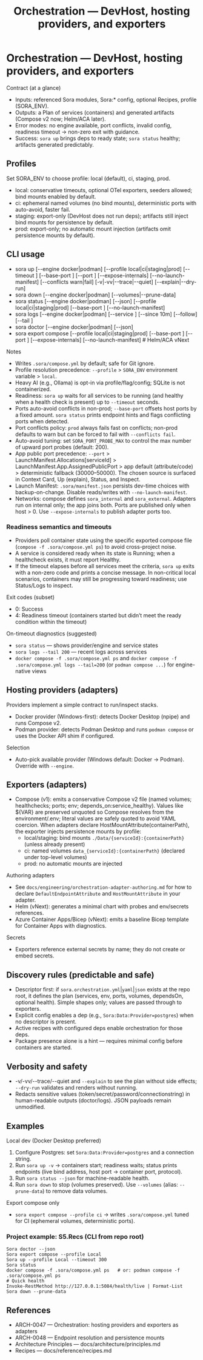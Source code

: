 ﻿---
title: Orchestration — DevHost, hosting providers, and exporters
description: How to use Sora's DevHost CLI to bring up local dependencies and export portable artifacts with Docker/Podman providers and Compose/Helm/ACA exporters.
---

# Orchestration — DevHost, hosting providers, and exporters

Contract (at a glance)
- Inputs: referenced Sora modules, Sora:* config, optional Recipes, profile (SORA_ENV).
- Outputs: a Plan of services (containers) and generated artifacts (Compose v2 now; Helm/ACA later).
- Error modes: no engine available, port conflicts, invalid config, readiness timeout → non-zero exit with guidance.
- Success: `sora up` brings deps to ready state; `sora status` healthy; artifacts generated predictably.

## Profiles

Set SORA_ENV to choose profile: local (default), ci, staging, prod.
- local: conservative timeouts, optional OTel exporters, seeders allowed; bind mounts enabled by default.
- ci: ephemeral named volumes (no bind mounts), deterministic ports with auto-avoid, faster fail.
- staging: export-only (DevHost does not run deps); artifacts still inject bind mounts for persistence by default.
- prod: export-only; no automatic mount injection (artifacts omit persistence mounts by default).

## CLI usage

- sora up [--engine docker|podman] [--profile local|ci|staging|prod] [--timeout <seconds>] [--base-port <n>] [--port <n>] [--expose-internals] [--no-launch-manifest] [--conflicts warn|fail] [-v|-vv|--trace|--quiet] [--explain|--dry-run]
- sora down [--engine docker|podman] [--volumes|--prune-data]
- sora status [--engine docker|podman] [--json] [--profile local|ci|staging|prod] [--base-port <n>] [--no-launch-manifest]
- sora logs [--engine docker|podman] [--service <name>] [--since 10m] [--follow] [--tail <n>]
- sora doctor [--engine docker|podman] [--json]
- sora export compose [--profile local|ci|staging|prod] [--base-port <n>] [--port <n>] [--expose-internals] [--no-launch-manifest]  # Helm/ACA vNext

 Notes
- Writes `.sora/compose.yml` by default; safe for Git ignore.
- Profile resolution precedence: `--profile` > `SORA_ENV` environment variable > `local`.
- Heavy AI (e.g., Ollama) is opt-in via profile/flag/config; SQLite is not containerized.
- Readiness: `sora up` waits for all services to be running (and healthy when a health check is present) up to `--timeout` seconds.
- Ports auto-avoid conflicts in non-prod; `--base-port` offsets host ports by a fixed amount. `sora status` prints endpoint hints and flags conflicting ports when detected.
 - Port conflicts policy: `prod` always fails fast on conflicts; non-prod defaults to warn but can be forced to fail with `--conflicts fail`.
 - Auto-avoid tuning: set `SORA_PORT_PROBE_MAX` to control the max number of upward port probes (default: 200).
 - App public port precedence: `--port` > LaunchManifest.Allocations[serviceId] > LaunchManifest.App.AssignedPublicPort > app default (attribute/code) > deterministic fallback (30000–50000). The chosen source is surfaced in Context Card, Up (explain), Status, and Inspect.
 - Launch Manifest: `.sora/manifest.json` persists dev-time choices with backup-on-change. Disable reads/writes with `--no-launch-manifest`.
 - Networks: compose defines `sora_internal` and `sora_external`. Adapters run on internal only; the app joins both. Ports are published only when host > 0. Use `--expose-internals` to publish adapter ports too.

### Readiness semantics and timeouts

- Providers poll container state using the specific exported compose file (`compose -f .sora/compose.yml ps`) to avoid cross-project noise.
- A service is considered ready when its state is Running; when a healthcheck exists, it must report Healthy.
- If the timeout elapses before all services meet the criteria, `sora up` exits with a non-zero code and prints a concise message. In non-critical local scenarios, containers may still be progressing toward readiness; use Status/Logs to inspect.

Exit codes (subset)
- 0: Success
- 4: Readiness timeout (containers started but didn’t meet the ready condition within the timeout)

On-timeout diagnostics (suggested)
- `sora status` — shows provider/engine and service states
- `sora logs --tail 200` — recent logs across services
- `docker compose -f .sora/compose.yml ps` and `docker compose -f .sora/compose.yml logs --tail=200` (or `podman compose ...`) for engine-native views

## Hosting providers (adapters)

Providers implement a simple contract to run/inspect stacks.
- Docker provider (Windows-first): detects Docker Desktop (npipe) and runs Compose v2.
- Podman provider: detects Podman Desktop and runs `podman compose` or uses the Docker API shim if configured.

Selection
- Auto-pick available provider (Windows default: Docker → Podman). Override with `--engine`.

## Exporters (adapters)

- Compose (v1): emits a conservative Compose v2 file (named volumes; healthchecks; ports; env; depends_on:service_healthy). Values like ${VAR} are preserved unquoted so Compose resolves from the environment/.env; literal values are safely quoted to avoid YAML coercion. When adapters declare HostMountAttribute(containerPath), the exporter injects persistence mounts by profile:
	- local/staging: bind mounts `./Data/{serviceId}:{containerPath}` (unless already present)
	- ci: named volumes `data_{serviceId}:{containerPath}` (declared under top-level volumes)
	- prod: no automatic mounts are injected

Authoring adapters
- See `docs/engineering/orchestration-adapter-authoring.md` for how to declare `DefaultEndpointAttribute` and `HostMountAttribute` in your adapter.
- Helm (vNext): generates a minimal chart with probes and env/secrets references.
- Azure Container Apps/Bicep (vNext): emits a baseline Bicep template for Container Apps with diagnostics.

Secrets
- Exporters reference external secrets by name; they do not create or embed secrets.

## Discovery rules (predictable and safe)

- Descriptor first: if `sora.orchestration.yml`|`yaml`|`json` exists at the repo root, it defines the plan (services, env, ports, volumes, dependsOn, optional health). Simple shapes only; values are passed through to exporters.
- Explicit config enables a dep (e.g., `Sora:Data:Provider=postgres`) when no descriptor is present.
- Active recipes with configured deps enable orchestration for those deps.
- Package presence alone is a hint — requires minimal config before containers are started.

## Verbosity and safety

- -v/-vv/--trace/--quiet and `--explain` to see the plan without side effects; `--dry-run` validates and renders without running.
- Redacts sensitive values (token/secret/password/connectionstring) in human-readable outputs (doctor/logs). JSON payloads remain unmodified.

## Examples

Local dev (Docker Desktop preferred)
1) Configure Postgres: set `Sora:Data:Provider=postgres` and a connection string.
2) Run `sora up -v` → containers start; readiness waits; status prints endpoints (live bind address, host port → container port, protocol).
3) Run `sora status --json` for machine-readable health.
4) Run `sora down` to stop (volumes preserved). Use `--volumes` (alias: `--prune-data`) to remove data volumes.

Export compose only
- `sora export compose --profile ci` → writes `.sora/compose.yml` tuned for CI (ephemeral volumes, deterministic ports).

### Project example: S5.Recs (CLI from repo root)

```pwsh
Sora doctor --json
Sora export compose --profile Local
Sora up --profile Local --timeout 300
Sora status
docker compose -f .sora/compose.yml ps   # or: podman compose -f .sora/compose.yml ps
# Quick health
Invoke-RestMethod http://127.0.0.1:5084/health/live | Format-List
Sora down --prune-data
```

## References

- ARCH-0047 — Orchestration: hosting providers and exporters as adapters
- ARCH-0048 — Endpoint resolution and persistence mounts
- Architecture Principles — docs/architecture/principles.md
- Recipes — docs/reference/recipes.md

